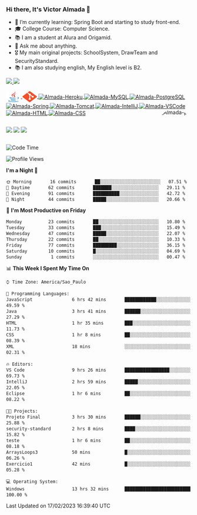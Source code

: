 ### Hi there, It's Victor Almada 👋


- 🌱 I’m currently learning: Spring Boot and starting to study front-end.
- 🎓 College Course: Computer Science.
- 📚  I am a student at Alura and Origamid.
- 💬 Ask me about anything.
- 🎖 My main original projects: SchoolSystem, DrawTeam and SecurityStandard.
- 📚 I am also studying english, My English level is B2.
 
<div>
<a href="https://github.com/Almadavic">
<img height="180em" src="https://github-readme-stats.vercel.app/api?username=Almadavic&showw_icons=true&theme=dark&include_all_commits=true&count_private=true">
<img height="180em" src="https://github-readme-stats.vercel.app/api/top-langs/?username=Almadavic&layout=compact&langs_count=16&theme=dracula">
</div>

<div style="display: inline_block"><br>
  <img align="center" alt="Almada-Java" height="30" width="40" src="https://raw.githubusercontent.com/devicons/devicon/master/icons/java/java-original.svg">
  <img align="center" alt="Almada-Git" height="30" width="40" src="https://raw.githubusercontent.com/devicons/devicon/master/icons/git/git-original.svg">
  <img align="center" alt="Almada-Heroku" height="30" width="40" src="https://cdn.jsdelivr.net/gh/devicons/devicon/icons/heroku/heroku-plain-wordmark.svg" />             
  <img align="center" alt="Almada-MySQL" height="30" width="40" src="https://cdn.jsdelivr.net/gh/devicons/devicon/icons/mysql/mysql-original-wordmark.svg" />
  <img align="center" alt="Almada-PostgreSQL" height="30" width="40" src="https://cdn.jsdelivr.net/gh/devicons/devicon/icons/postgresql/postgresql-plain-wordmark.svg" />
  <img align="center" alt="Almada-Spring" height="30" width="40" src="https://cdn.jsdelivr.net/gh/devicons/devicon/icons/spring/spring-original-wordmark.svg" />
  <img align="center" alt="Almada-Tomcat" height="30" width="40" src="https://cdn.jsdelivr.net/gh/devicons/devicon/icons/tomcat/tomcat-original-wordmark.svg" />
   <img align="center" alt="Almada-IntelliJ" height="30" width="40" src="https://cdn.jsdelivr.net/gh/devicons/devicon/icons/intellij/intellij-original.svg" />
   <img align="center" alt="Almada-VSCode" height="30" width="40" src="https://cdn.jsdelivr.net/gh/devicons/devicon/icons/vscode/vscode-original.svg" />
   <img align="center" alt="Almada-HTML" height="30" width="40" src="https://cdn.jsdelivr.net/gh/devicons/devicon/icons/html5/html5-original.svg" />
   <img align="center" alt="Almada-CSS" height="30" width="40" src="https://cdn.jsdelivr.net/gh/devicons/devicon/icons/css3/css3-original.svg" />
  <img align="right" alt="Almada-pic" height="150" style="border-radius:50px;" src="https://user-images.githubusercontent.com/85299065/185514627-94fcf387-edc6-4c24-88f1-b4873ccd49e9.png">
</div>
  
  ##
 
<div> 
  <a href="https://www.youtube.com/channel/UCUrcUNA90M_ZqLEcQxd3UNA" target="_blank"><img src="https://img.shields.io/badge/YouTube-FF0000?style=for-the-badge&logo=youtube&logoColor=white" target="_blank"></a>
 <a href = "mailto:almadavic@live.com"><img src="https://img.shields.io/badge/-Gmail-%23333?style=for-the-badge&logo=gmail&logoColor=white" target="_blank"></a>
  <a href="https://www.linkedin.com/in/victoralmada/" target="_blank"><img src="https://img.shields.io/badge/-LinkedIn-%230077B5?style=for-the-badge&logo=linkedin&logoColor=white" target="_blank"></a> 
</div>

##

<!--START_SECTION:waka-->
![Code Time](http://img.shields.io/badge/Code%20Time-213%20hrs%2043%20mins-blue)

![Profile Views](http://img.shields.io/badge/Profile%20Views-7-blue)

**I'm a Night 🦉** 

```text
🌞 Morning       16 commits       ██░░░░░░░░░░░░░░░░░░░░░░░   07.51 % 
🌆 Daytime       62 commits       ███████░░░░░░░░░░░░░░░░░░   29.11 % 
🌃 Evening       91 commits       ██████████░░░░░░░░░░░░░░░   42.72 % 
🌙 Night         44 commits       █████░░░░░░░░░░░░░░░░░░░░   20.66 % 

```
📅 **I'm Most Productive on Friday** 

```text
Monday          23 commits       ██░░░░░░░░░░░░░░░░░░░░░░░   10.80 % 
Tuesday         33 commits       ███░░░░░░░░░░░░░░░░░░░░░░   15.49 % 
Wednesday       47 commits       █████░░░░░░░░░░░░░░░░░░░░   22.07 % 
Thursday        22 commits       ██░░░░░░░░░░░░░░░░░░░░░░░   10.33 % 
Friday          77 commits       █████████░░░░░░░░░░░░░░░░   36.15 % 
Saturday        10 commits       █░░░░░░░░░░░░░░░░░░░░░░░░   04.69 % 
Sunday           1 commits       ░░░░░░░░░░░░░░░░░░░░░░░░░   00.47 % 

```


📊 **This Week I Spent My Time On** 

```text
⌚︎ Time Zone: America/Sao_Paulo

💬 Programming Languages: 
JavaScript               6 hrs 42 mins       ████████████░░░░░░░░░░░░░   49.59 % 
Java                     3 hrs 41 mins       ██████░░░░░░░░░░░░░░░░░░░   27.29 % 
HTML                     1 hr 35 mins        ███░░░░░░░░░░░░░░░░░░░░░░   11.73 % 
CSS                      1 hr 8 mins         ██░░░░░░░░░░░░░░░░░░░░░░░   08.39 % 
XML                      18 mins             ░░░░░░░░░░░░░░░░░░░░░░░░░   02.31 % 

🔥 Editors: 
VS Code                  9 hrs 26 mins       █████████████████░░░░░░░░   69.73 % 
IntelliJ                 2 hrs 59 mins       █████░░░░░░░░░░░░░░░░░░░░   22.05 % 
Eclipse                  1 hr 6 mins         ██░░░░░░░░░░░░░░░░░░░░░░░   08.22 % 

🐱‍💻 Projects: 
Projeto Final            3 hrs 30 mins       ██████░░░░░░░░░░░░░░░░░░░   25.88 % 
security-standard        2 hrs 8 mins        ████░░░░░░░░░░░░░░░░░░░░░   15.82 % 
teste                    1 hr 6 mins         ██░░░░░░░░░░░░░░░░░░░░░░░   08.18 % 
ArraysLoops3             50 mins             █░░░░░░░░░░░░░░░░░░░░░░░░   06.26 % 
Exercicio1               42 mins             █░░░░░░░░░░░░░░░░░░░░░░░░   05.28 % 

💻 Operating System: 
Windows                  13 hrs 32 mins      █████████████████████████   100.00 % 

```


 Last Updated on 17/02/2023 16:39:40 UTC
<!--END_SECTION:waka-->

